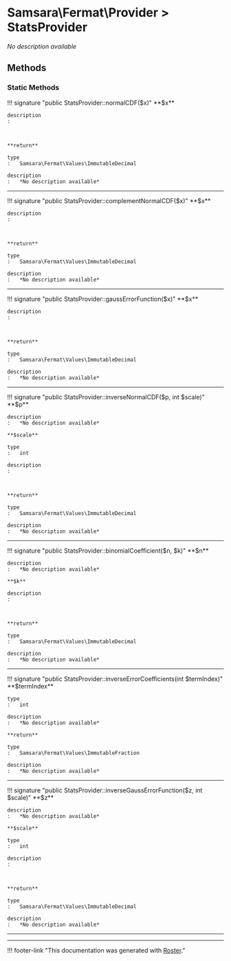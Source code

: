 # Samsara\Fermat\Provider > StatsProvider

*No description available*


## Methods


### Static Methods

!!! signature "public StatsProvider::normalCDF($x)"
    **$x**

    description
    :   
    
    

    **return**

    type
    :   Samsara\Fermat\Values\ImmutableDecimal

    description
    :   *No description available*

---

!!! signature "public StatsProvider::complementNormalCDF($x)"
    **$x**

    description
    :   
    
    

    **return**

    type
    :   Samsara\Fermat\Values\ImmutableDecimal

    description
    :   *No description available*

---

!!! signature "public StatsProvider::gaussErrorFunction($x)"
    **$x**

    description
    :   
    
    

    **return**

    type
    :   Samsara\Fermat\Values\ImmutableDecimal

    description
    :   *No description available*

---

!!! signature "public StatsProvider::inverseNormalCDF($p, int $scale)"
    **$p**

    description
    :   *No description available*

    **$scale**

    type
    :   int

    description
    :   
    
    

    **return**

    type
    :   Samsara\Fermat\Values\ImmutableDecimal

    description
    :   *No description available*

---

!!! signature "public StatsProvider::binomialCoefficient($n, $k)"
    **$n**

    description
    :   *No description available*

    **$k**

    description
    :   
    
    

    **return**

    type
    :   Samsara\Fermat\Values\ImmutableDecimal

    description
    :   *No description available*

---

!!! signature "public StatsProvider::inverseErrorCoefficients(int $termIndex)"
    **$termIndex**

    type
    :   int

    description
    :   *No description available*

    **return**

    type
    :   Samsara\Fermat\Values\ImmutableFraction

    description
    :   *No description available*

---

!!! signature "public StatsProvider::inverseGaussErrorFunction($z, int $scale)"
    **$z**

    description
    :   *No description available*

    **$scale**

    type
    :   int

    description
    :   
    
    

    **return**

    type
    :   Samsara\Fermat\Values\ImmutableDecimal

    description
    :   *No description available*

---




---
!!! footer-link "This documentation was generated with [Roster](https://jordanrl.github.io/Roster/)."